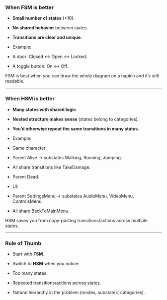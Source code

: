 ### **When FSM is better**

* **Small number of states** (<10).

* **No shared behavior** between states.

* **Transitions are clear and unique**.

* Example:

* A door: Closed ↔ Open ↔ Locked.

* A toggle button: On ↔ Off.

FSM is best when you can draw the whole diagram on a napkin and it’s still readable.

* * *

### **When HSM is better**

* **Many states with shared logic**.

* **Nested structure makes sense** (states belong to categories).

* **You’d otherwise repeat the same transitions in many states**.

* Example:

* Game character:

* Parent Alive → substates Walking, Running, Jumping.

* All share transitions like TakeDamage.

* Parent Dead.

* UI:

* Parent SettingsMenu → substates AudioMenu, VideoMenu, ControlsMenu.

* All share BackToMainMenu.

HSM saves you from copy-pasting transitions/actions across multiple states.

* * *

### **Rule of Thumb**

* Start with **FSM**.

* Switch to **HSM** when you notice:

* Too many states.

* Repeated transitions/actions across states.

* Natural hierarchy in the problem (modes, substates, categories).
